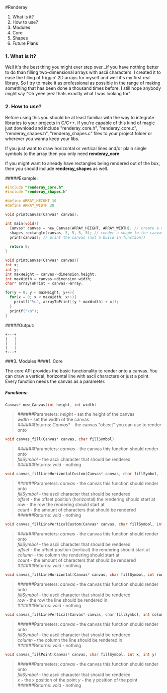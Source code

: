 #Renderay

1. What is it?
2. How to use?
3. Modules
  1. Core
  2. Shapes
4. Future Plans


### 1. What is it?
Well it's the best thing you might ever step over...if you have nothing better to do than filling two-dimensional arrays with ascii characters. I created it to ease the filling of friggin' 2D arrays for myself and well it's my first real library. So I try to make it as professional as possible in the range of making something that has been done a thousand times before. I still hope anybody might say "Oh yeee jeez thats exactly what I was looking for".

### 2. How to use?
Before using this you should be at least familiar with the way to integrate libraries to your projects in C/C++. If you're capable of this kind of magic just download and include "renderay_core.h", "renderay_core.c", "renderay_shapes.h", "renderay_shapes.c" files to your project folder or wherever you wanna keep your libs.

If you just want to draw horizontal or vertical lines and/or plain single symbols to the array then you only need **renderay_core**

If you might want to already have rectangles being rendered out of the box, then you should include **renderay_shapes** as well.

#####Example:

```C
#include "renderay_core.h"
#include "renderay_shapes.h"

#define ARRAY_HEIGHT 10
#define ARRAY_WIDTH 20

void printCanvas(Canvas* canvas);

int main(void){
  Canvas* canvas = new_Canvas(ARRAY_HEIGHT, ARRAY_WIDTH); // create a canvas to render to
  shapes_rectangle(canvas, 5, 5, 5, 5); // render a shape to the canvas (see Submodules/Shapes for the API)
  print(canvas); // print the canvas (not a build in function!)
  
  return 0;
}

void printCanvas(Canvas* canvas){
int x;
int y;
int maxHeight = canvas->dimension.height;
int maxWidth = canvas->dimension.width;
char* arrayToPrint = canvas->array;

for(y = 0; y < maxHeight; y++){
  for(x = 0; x < maxWidth; x++){
    printf("%c", arrayToPrint[(y * maxWidth) + x]);  
  }
  printf("\n");
}
```


#####Output:
```
+---+                                   
|   |                                   
|   |                                   
|   |                                   
+---+ 
```

###3. Modules
####1. Core

The core API provides the basic functionality to render onto a canvas. You can draw a vertical, horizontal line with ascii characters or just a point. Every function needs the canvas as a parameter.
##### Functions:
```C
Canvas* new_Canvas(int height, int width)
```
>######Parameters:
>*height* - set the height of the canvas  
>*width* - set the width of the canvas  
>######Returns:
>*Canvas** - the canvas "object" you can use to render onto  

```C
void canvas_fill(Canvas* canvas, char fillSymbol)
```
>######Parameters:
>*canvas* - the canvas this function should render onto  
>*fillSymbol* - the ascii character that should be rendered  
>######Returns:
>*void* - nothing 

```C
void canvas_fillLineHorizontalCustom(Canvas* canvas, char fillSymbol, int offset, int row, int count)
```
>######Parameters:
>*canvas* - the canvas this function should render onto  
>*fillSymbol* - the ascii character that should be rendered  
>*offset* - the offset position (horizontal) the rendering should start at 
>*row* - the row the rendering should start at  
>*count* - the amount of characters that should be rendered  
>######Returns:
>*void* - nothing  

```C
void canvas_fillLineVerticalCustom(Canvas* canvas, char fillSymbol, int offset, int column, int count)
```
>######Parameters:
>*canvas* - the canvas this function should render onto  
>*fillSymbol* - the ascii character that should be rendered  
>*offset* - the offset position (vertical) the rendering should start at 
>*column* - the column the rendering should start at  
>*count* - the amount of characters that should be rendered  
>######Returns:
>*void* - nothing  

```C
void canvas_fillLineHorizontal(Canvas* canvas, char fillSymbol, int row)
```
>######Parameters:
>*canvas* - the canvas this function should render onto  
>*fillSymbol* - the ascii character that should be rendered  
>*row* - the row the line should be rendered in  
>######Returns:
>*void* - nothing  

```C
void canvas_fillLineVertical(Canvas* canvas, char fillSymbol, int column)
```
>######Parameters:
>*canvas* - the canvas this function should render onto  
>*fillSymbol* - the ascii character that should be rendered  
>*column* - the column the line should be rendered in  
>######Returns:
>*void* - nothing 

```C
void canvas_fillPoint(Canvas* canvas, char fillSymbol, int x, int y)
```
>######Parameters:
>*canvas* - the canvas this function should render onto  
>*fillSymbol* - the ascii character that should be rendered  
>*x* - the x position of the point
>*y* - the y position of the point
>######Returns:
>*void* - nothing 

